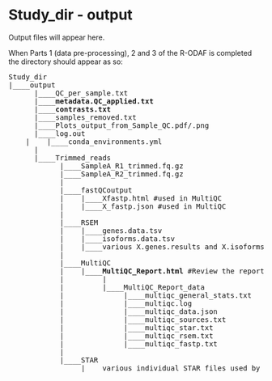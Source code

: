 # Study_dir - output

Output files will appear here.

When Parts 1 (data pre-processing), 2 and 3 of the R-ODAF is completed the directory should appear as so:

<pre>
Study_dir
|____output 
      |____QC_per_sample.txt
      |____<b>metadata.QC_applied.txt</b>
      |____<b>contrasts.txt</b>
      |____samples_removed.txt 
      |____Plots_output_from_Sample_QC.pdf/.png 
      |____log.out
	|    |____conda_environments.yml
      | 
      |____Trimmed_reads 
            |____SampleA_R1_trimmed.fq.gz 
            |____SampleA_R2_trimmed.fq.gz 
            | 
            |____fastQCoutput 
            |    |____Xfastp.html #used in MultiQC 
            |    |____X_fastp.json #used in MultiQC 
            | 
            |____RSEM 
            |    |____genes.data.tsv 
            |    |____isoforms.data.tsv 
            |    |____various X.genes.results and X.isoforms.results files #Each corresponding to one sample 
            |  
            |____MultiQC 
            |    |____<b>MultiQC_Report.html</b> #Review the report by opening in browser. Move to /Study_dir/reports if desired.
            |         | 
            |         |____MultiQC_Report_data 
            |              |____multiqc_general_stats.txt
            |              |____multiqc.log
            |              |____multiqc_data.json
            |              |____multiqc_sources.txt 
            |              |____multiqc_star.txt
            |              |____multiqc_rsem.txt
            |              |____multiqc_fastp.txt		
            | 
            |____STAR 
                 |____various_individual_STAR_files_used_by_MultiQC_and_RSEM_including_aligned_bam_files
</pre>